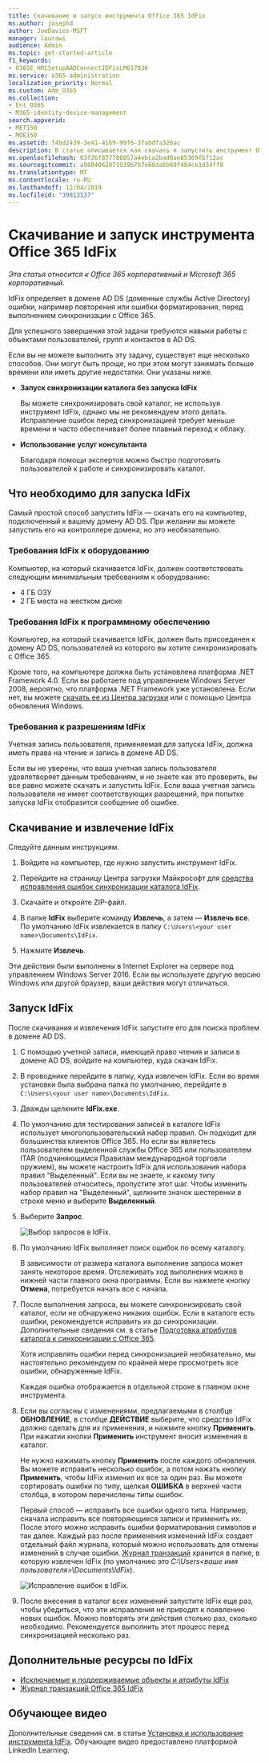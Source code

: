 ```yaml
---
title: Скачивание и запуск инструмента Office 365 IdFix
ms.author: josephd
author: JoeDavies-MSFT
manager: laurawi
audience: Admin
ms.topic: get-started-article
f1_keywords:
- O365E_HRCSetupAADConnectIDFixLM617036
ms.service: o365-administration
localization_priority: Normal
ms.custom: Adm_O365
ms.collection:
- Ent_O365
- M365-identity-device-management
search.appverid:
- MET150
- MOE150
ms.assetid: f4bd2439-3e41-4169-99f6-3fabdfa326ac
description: В статье описывается как скачать и запустить инструмент Office 365 IdFix, чтобы очистить доменные службы Active Directory (AD DS) перед их синхронизацией с Office 365.
ms.openlocfilehash: 03f26f877786057a4ebca2bad0ae85369fb712ac
ms.sourcegitcommit: a9804062071939b7b7e60da5b69f484ce1d34ff8
ms.translationtype: MT
ms.contentlocale: ru-RU
ms.lasthandoff: 12/04/2019
ms.locfileid: "39813537"
---
```

# <a name="download-and-run-the-office-365-idfix-tool"></a>Скачивание и запуск инструмента Office 365 IdFix

*Эта статья относится к Office 365 корпоративный и Microsoft 365 корпоративный.*

IdFix определяет в домене AD DS (доменные службы Active Directory) ошибки, например повторения или ошибки форматирования, перед выполнением синхронизации с Office 365. 
  
Для успешного завершения этой задачи требуются навыки работы с объектами пользователей, групп и контактов в AD DS.
  
Если вы не можете выполнить эту задачу, существует еще несколько способов. Они могут быть проще, но при этом могут занимать больше времени или иметь другие недостатки. Они указаны ниже.
  
- **Запуск синхронизации каталога без запуска IdFix** 

  Вы можете синхронизировать свой каталог, не используя инструмент IdFix, однако мы не рекомендуем этого делать. Исправление ошибок перед синхронизацией требует меньше времени и часто обеспечивает более плавный переход к облаку. 

- **Использование услуг консультанта** 

  Благодаря помощи экспертов можно быстро подготовить пользователей к работе и синхронизировать каталог. 
    
## <a name="what-you-need-to-run-idfix"></a>Что необходимо для запуска IdFix

Самый простой способ запустить IdFix — скачать его на компьютер, подключенный к вашему домену AD DS. При желании вы можете запустить его на контроллере домена, но это необязательно.
  
### <a name="idfix-hardware-requirements"></a>Требования IdFix к оборудованию

Компьютер, на который скачивается IdFix, должен соответствовать следующим минимальным требованиям к оборудованию:
  
- 4 ГБ ОЗУ
- 2 ГБ места на жестком диске
   
### <a name="idfix-software-requirements"></a>Требования IdFix к программному обеспечению

Компьютер, на который скачивается IdFix, должен быть присоединен к домену AD DS, пользователей из которого вы хотите синхронизировать с Office 365. 

Кроме того, на компьютере должна быть установлена платформа .NET Framework 4.0. Если вы работаете под управлением Windows Server 2008, вероятно, что платформа .NET Framework уже установлена. Если нет, вы можете [скачать ее из Центра загрузки](https://go.microsoft.com/fwlink/p/?LinkId=400475) или с помощью Центра обновления Windows. 
  
### <a name="idfix-permissions-requirements"></a>Требования к разрешениям IdFix

Учетная запись пользователя, применяемая для запуска IdFix, должна иметь права на чтение и запись в домене AD DS.
  
Если вы не уверены, что ваша учетная запись пользователя удовлетворяет данным требованиям, и не знаете как это проверить, вы все равно можете скачать и запустить IdFix. Если ваша учетная запись пользователя не имеет соответствующих разрешений, при попытке запуска IdFix отобразится сообщение об ошибке.
  
## <a name="download-and-extract-idfix"></a>Скачивание и извлечение IdFix

Следуйте данным инструкциям. 
  
1. Войдите на компьютер, где нужно запустить инструмент IdFix.
    
2. Перейдите на страницу Центра загрузки Майкрософт для [средства исправления ошибок синхронизации каталога IdFix](https://go.microsoft.com/fwlink/?linkid=867219).
    
3. Скачайте и откройте ZIP-файл.
    
3. В папке **IdFix** выберите команду **Извлечь**, а затем — **Извлечь все**. По умолчанию IdFix извлекается в папку `C:\Users\<your user name>\Documents\IdFix`. 
    
6. Нажмите **Извлечь**.

Эти действия были выполнены в Internet Explorer на сервере под управлением Windows Server 2016. Если вы используете другую версию Windows или другой браузер, ваши действия могут отличаться.
    
## <a name="run-the-idfix-tool"></a>Запуск IdFix

После скачивания и извлечения IdFix запустите его для поиска проблем в домене AD DS.
  
1. С помощью учетной записи, имеющей право чтения и записи в домене AD DS, войдите на компьютер, куда скачан IdFix.
    
2. В проводнике перейдите в папку, куда извлечен IdFix. Если во время установки была выбрана папка по умолчанию, перейдите в `C:\Users\<your user name>\Documents\IdFix`. 
    
3. Дважды щелкните **IdFix.exe**. 
  
4. По умолчанию для тестирования записей в каталоге IdFix использует многопользовательский набор правил. Он подходит для большинства клиентов Office 365. Но если вы являетесь пользователем выделенной службы Office 365 или пользователем ITAR (подчиняющимся Правилам международной торговли оружием), вы можете настроить IdFix для использования набора правил "Выделенный". Если вы не знаете, к какому типу пользователей относитесь, пропустите этот шаг. Чтобы изменить набор правил на "Выделенный", щелкните значок шестеренки в строке меню и выберите **Выделенный**.
    
5. Выберите **Запрос**.
    
    ![Выбор запросов в IdFix.](media/a07a7aa7-d0ac-4817-8757-946019813a57.JPG)
  
6. По умолчанию IdFix выполняет поиск ошибок по всему каталогу.
    
    В зависимости от размера каталога выполнение запроса может занять некоторое время. Отслеживать ход выполнения можно в нижней части главного окна программы. Если вы нажмете кнопку **Отмена**, потребуется начать все с начала.
  
7. После выполнения запроса, вы можете синхронизировать свой каталог, если не обнаружено никаких ошибок. Если в каталоге есть ошибки, рекомендуется исправить их до синхронизации. Дополнительные сведения см. в статье [Подготовка атрибутов каталога к синхронизации с Office 365](prepare-directory-attributes-for-synch-with-idfix.md).
    
    Хотя исправлять ошибки перед синхронизацией необязательно, мы настоятельно рекомендуем по крайней мере просмотреть все ошибки, обнаруженные IdFix.
    
    Каждая ошибка отображается в отдельной строке в главном окне инструмента. 
    
8. Если вы согласны с изменениями, предлагаемыми в столбце **ОБНОВЛЕНИЕ**, в столбце **ДЕЙСТВИЕ** выберите, что средство IdFix должно сделать для их применения, и нажмите кнопку **Применить**. При нажатии кнопки **Применить** инструмент вносит изменения в каталог.
    
    Не нужно нажимать кнопку **Применить** после каждого обновления. Вы можете исправить несколько ошибок, а потом нажать кнопку **Применить**, чтобы IdFix изменил их все за один раз. Вы можете сортировать ошибки по типу, щелкая **ОШИБКА** в верхней части столбца, в котором перечислены типы ошибок. 
    
    Первый способ — исправить все ошибки одного типа. Например, сначала исправить все повторяющиеся записи и применить их. После этого можно исправить ошибки форматирования символов и так далее. Каждый раз после применения изменений IdFix создает отдельный файл журнала, который можно использовать для отмены изменений в случае ошибки. [Журнал транзакций](idfix-transaction-log.md) хранится в папке, в которую извлечен IdFix (по умолчанию это _C:\Users\<ваше имя пользователя>\Documents\IdFix_). 
    
    ![Исправление ошибок в IdFix.](media/5f051070-652c-4be7-98bf-312295e32371.png)
  
9. После внесения в каталог всех изменений запустите IdFix еще раз, чтобы убедиться, что эти исправления не приводят к появлению новых ошибок. Можно повторять эти действия столько раз, сколько необходимо. Рекомендуется выполнить этот процесс перед синхронизацией несколько раз.
    
## <a name="additional-resources-on-idfix"></a>Дополнительные ресурсы по IdFix 

- [Исключаемые и поддерживаемые объекты и атрибуты IdFix](idfix-excluded-and-supported-objects-and-attributes.md)  
- [Журнал транзакций Office 365 IdFix](idfix-transaction-log.md)
    
## <a name="video-training"></a>Обучающее видео

Дополнительные сведения см. в статье [Установка и использование инструмента IdFix](https://support.office.com/article/install-and-use-the-idfix-tool-4d81d73c-f172-4fd5-8542-f601c0c96aa9?ui=en-US&rs=en-US&ad=US). Обучающее видео предоставлено платформой LinkedIn Learning.
  

